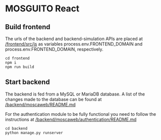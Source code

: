 # MOSGUITO React

## Build frontend

The urls of the backend and backend-simulation APIs are placed 
at <u>/frontend/src/js</u> as variables process.env.FRONTEND_DOMAIN and 
process.env.FRONTEND_DOMAIN, respectively.

```console
cd frontend
npm i
npm run build
```

## Start backend

The backend is fed from a MySQL or MariaDB database. A list of the 
changes made to the database can be found at 
<u>/backend/moscaweb/README.md</u>

For the authentication module to be fully functional you need to 
follow the instructions at <u>/backend/moscaweb/authentication/README.md</u>

```console
cd backend
python manage.py runserver
```

